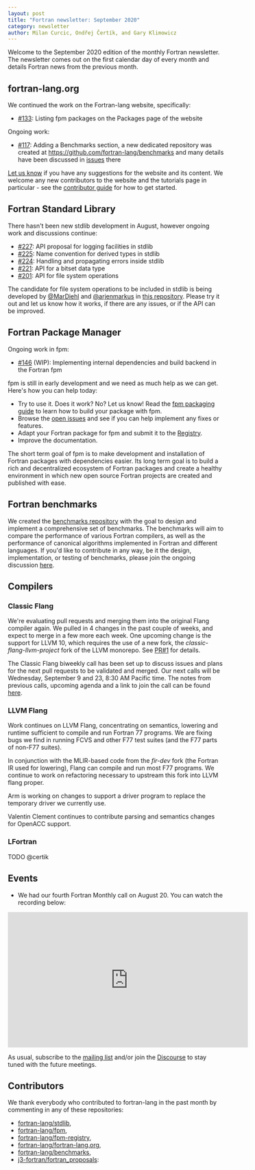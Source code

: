 ```yaml
---
layout: post
title: "Fortran newsletter: September 2020"
category: newsletter
author: Milan Curcic, Ondřej Čertík, and Gary Klimowicz
---
```


Welcome to the September 2020 edition of the monthly Fortran newsletter.
The newsletter comes out on the first calendar day of every month
and details Fortran news from the previous month.

<ul id="page-nav"></ul>

## fortran-lang.org

We continued the work on the Fortran-lang website, specifically:

* [#133](https://github.com/fortran-lang/fortran-lang.org/pull/133):
Listing fpm packages on the Packages page of the website
  
Ongoing work:

* [#117](https://github.com/fortran-lang/fortran-lang.org/issues/117): Adding a
  Benchmarks section, a new dedicated repository was created at
  https://github.com/fortran-lang/benchmarks and many details have been
  discussed in [issues](https://github.com/fortran-lang/benchmarks/issues) there

[Let us know](https://github.com/fortran-lang/fortran-lang.org/issues) if you have any suggestions for the website and its content.
We welcome any new contributors to the website and the tutorials page in particular - see the [contributor guide](https://github.com/fortran-lang/fortran-lang.org/blob/master/CONTRIBUTING.md) for how to get started.

## Fortran Standard Library

There hasn't been new stdlib development in August, however ongoing work and discussions continue:

* [#227](https://github.com/fortran-lang/stdlib/issues/227): API proposal for logging facilities in stdlib
* [#225](https://github.com/fortran-lang/stdlib/issues/225): Name convention for derived types in stdlib
* [#224](https://github.com/fortran-lang/stdlib/issues/224): Handling and propagating errors inside stdlib
* [#221](https://github.com/fortran-lang/stdlib/issues/221): API for a bitset data type
* [#201](https://github.com/fortran-lang/stdlib/issues/201): API for file system operations

The candidate for file system operations to be included in stdlib is being developed by
[@MarDiehl](https://github.com/MarDiehl) and [@arjenmarkus](https://github.com/arjenmarkus)
in [this repository](https://github.com/MarDiehl/stdlib_os).
Please try it out and let us know how it works, if there are any issues, or if the API can be improved.

## Fortran Package Manager

Ongoing work in fpm:

* [#146](https://github.com/fortran-lang/fpm/issues/146) (WIP): 
Implementing internal dependencies and build backend in the Fortran fpm

fpm is still in early development and we need as much help as we can get.
Here's how you can help today:

* Try to use it. Does it work? No? Let us know! Read the [fpm packaging guide](https://github.com/fortran-lang/fpm/blob/master/PACKAGING.md) to learn how to build your package with fpm.
* Browse the [open issues](https://github.com/fortran-lang/fpm/issues) and see if you can help implement any fixes or features.
* Adapt your Fortran package for fpm and submit it to the [Registry](https://github.com/fortran-lang/fpm-registry).
* Improve the documentation.

The short term goal of fpm is to make development and installation of Fortran packages with dependencies easier.
Its long term goal is to build a rich and decentralized ecosystem of Fortran packages and create a healthy
environment in which new open source Fortran projects are created and published with ease.

##  Fortran benchmarks

We created the [benchmarks repository](https://github.com/fortran-lang/benchmarks) with the goal to design and implement a comprehensive set of benchmarks.
The benchmarks will aim to compare the performance of various Fortran compilers, as well as the performance of canonical algorithms implemented in Fortran and different languages.
If you'd like to contribute in any way, be it the design, implementation, or testing of benchmarks, please join the ongoing discussion [here](https://github.com/fortran-lang/benchmarks/issues).

## Compilers

### Classic Flang

We're evaluating pull requests and merging them into the original Flang
compiler again. We pulled in 4 changes in the past couple of weeks, and expect
to merge in a few more each week. One upcoming change is the support for LLVM 10,
which requires the use of a new fork, the _classic-flang-llvm-project_
fork of the LLVM monorepo. See
[PR#1](https://github.com/flang-compiler/classic-flang-llvm-project/pull/1)
for details.

The Classic Flang biweekly call has been set up to discuss issues and plans
for the next pull requests to be validated and merged. Our next calls will be
Wednesday, September 9 and 23, 8:30 AM Pacific time. The notes from previous
calls, upcoming agenda and a link to join the call can be found
[here](https://docs.google.com/document/d/1-OuiKx4d7O6eLEJDBDKSRnSiUO2rgRR-c2Ga4AkrzOI).

### LLVM Flang

Work continues on LLVM Flang, concentrating on semantics, lowering and runtime
sufficient to compile and run Fortran 77 programs. We are fixing bugs we find
in running FCVS and other F77 test suites (and the F77 parts of non-F77
suites).

In conjunction with the MLIR-based code from the _fir-dev_ fork (the Fortran
IR used for lowering), Flang can compile and run most F77 programs. We
continue to work on refactoring necessary to upstream this fork into LLVM
flang proper.

Arm is working on changes to support a driver program to replace the temporary
driver we currently use.

Valentin Clement continues to contribute parsing and semantics changes for
OpenACC support.

### LFortran

TODO @certik

## Events

* We had our fourth Fortran Monthly call on August 20.
You can watch the recording below:

<iframe width="560" height="315" src="https://www.youtube-nocookie.com/embed/fiAyhHkAKFc" frameborder="0" allow="accelerometer; autoplay; encrypted-media; gyroscope; picture-in-picture" allowfullscreen></iframe>

As usual, subscribe to the [mailing list](https://groups.io/g/fortran-lang) and/or
join the [Discourse](https://fortran-lang.discourse.group) to stay tuned with the future meetings.

## Contributors

We thank everybody who contributed to fortran-lang in the past month by
commenting in any of these repositories:

* [fortran-lang/stdlib](https://github.com/fortran-lang/stdlib),
* [fortran-lang/fpm](https://github.com/fortran-lang/fpm),
* [fortran-lang/fpm-registry](https://github.com/fortran-lang/fpm-registry),
* [fortran-lang/fortran-lang.org](https://github.com/fortran-lang/fortran-lang.org),
* [fortran-lang/benchmarks](https://github.com/fortran-lang/benchmarks),
* [j3-fortran/fortran_proposals](https://github.com/j3-fortran/fortran_proposals):

<div id="gh-contributors" data-startdate="August 01 2020" data-enddate="August 31 2020" height="500px"></div>
